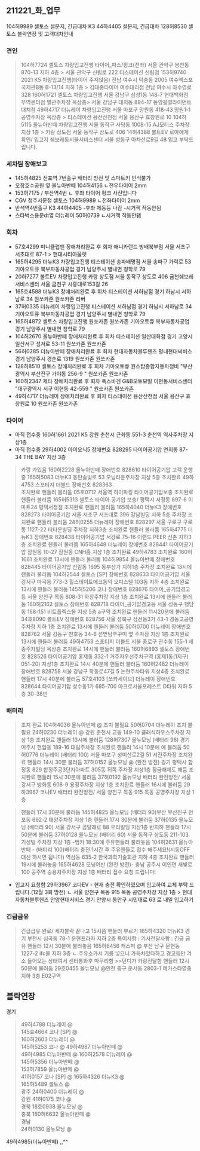 211221_화_업무
--------------------------------------------
104허9989 셀토스 설문지, 긴급대차
K3 44하4405 설문지, 긴급대차
128허8530 셀토스 블락연장 및 고객대차안내

### 견인
> 104허7724	셀토스	차량입고진행 타이어_파스/펑크(전좌) 서울 관악구 봉천동 870-13 지하 4층 > 	서울 관악구 신림로 222 티스테이션 신림점
> 153허9740	 2021 K5 	차량입고진행(타이어 주저앉음)	전남 여수시 덕충동 2005 여수엑스포 국제관B동  B-13/14 지하 1층 > 	김대중타이어 여수대리점	전남 여수시 좌수영로 328
> 160허1721	셀토스	차량입고진행	서울 강남구 삼성1동 148-7 현대백화점 무역센터점 별관주차장 옥상층> 서울 강남구 대치동 894-17  동양휠얼라이먼트 대치점
> 49하4717	더뉴레이	차량입고진행	 서울 마포구 망원동 418-43 망원1-1 공영주차장 옥상층 > 	티스테이션 용산산천점	서울 용산구 효창원로 10
> 104하5115	올뉴아반떼	차량입고진행	서울 동작구 사당동 1008-15 AJ모터스 주차장 지상 1층 > 	카랑 상도점	서울 동작구 상도로 406 
> 14허4388 볼트EV 로아에게 확인/ 입고지 쉐보레동서울서비스센터 서울 성동구 아차산로9길 48 입고 부탁드립니다.

### 세차팀 장애보고
-   145허4825
    전포역 7번출구 
    배터리 방전 및 스마트키 인식불가
-   오창호수공원 옆 올뉴아반떼 104허4156
    ㄴ전우타이어 2mm
-   153허7175 / 부산역4번
    ㄴ 후좌 타이어 펑크 사진입니다
-   CGV 청주서문점 셀토스 104허9989 
    ㄴ전좌타이어 2mm
-   반석역4번출구 
    K3 44하4405
    -후좌 제동등 나감
    -시거잭 작동안됨
-   스타벅스용문dt옆 더뉴레이
    50허0739
    ㄴ시거잭 작동안됌

### 회차
-   57호4299	미니클럽맨	장애처리완료 후 회차	애니카랜드 방배북부점	서울 서초구 서초대로 87-1  >	현대시티아울렛
-   165허4295	더뉴K3	차량입고진행	티스테이션 송파배명점	서울 송파구 가락로 53	기아오토큐 북부자동차공업 경기 남양주시 별내면 청학로 79
-   20하7277	볼트EV	차량입고진행	카랑 상도점	서울 동작구 상도로 406	금천쉐보레서비스센터	서울 금천구 시흥대로153길 26
-   165호4588	더뉴K3	장애처리완료 후 회차	티스테이션 서하남점	경기 하남시 서하남로 34	원쏘카존	원쏘카존	리버
-   37허0335	더뉴레이	차량입고진행	티스테이션 서하남점	경기 하남시 서하남로 34	기아오토큐 북부자동차공업	경기 남양주시 별내면 청학로 79
-   165허4872	셀토스	차량입고진행	원쏘카존	원쏘카존	기아오토큐 북부자동차공업	경기 남양주시 별내면 청학로 79
-   104허2670	올뉴아반떼	장애처리완료 후 회차	티스테이션 일산대화점	경기 고양시 일산서구 성저로 53-11	원쏘카존	원쏘카존
-   56허0285	더뉴아반떼	장애처리완료 후 회차	현대자동차블루핸즈 평내현대써비스	경기 남양주시 경춘로 1319	원쏘카존	원쏘카존
-   128허8510	셀토스	장애처리완료 후 회차	기아오토큐 원스탑종합자동차정비	"부산광역시 부산진구 가야동 256-9	"	원쏘카존	원쏘카존
-   160허2347	제타	장애처리완료 후 회차	폭스바겐 G&B오토모빌 이현동서비스센터	"대구광역시 서구 이현동 42-559	"	원쏘카존	원쏘카존
-   49하4717	더뉴레이	장애처리완료 후 회차	티스테이션 용산산천점	서울 용산구 효창원로 10	원쏘카존	원쏘카존


### 타이어
* 아직 접수중 160허1661 2021 K5 강원 춘천시 근화동 551-3 춘천역 역사주차장 지상1층
* 아직 접수중 29하4002 아이오닉5 장애번호 828295  타이어공기압 연희동 87-34  THE BAY 지상 3층
> 카랑 가있음 160허2228 올뉴아반떼 장애번호 828610 타이어공기압 
> 고객 운행중 165허5083	더뉴K3 동탄솔빛로 53 모닝타운주차장 지상 5층
> 조치완료 49하4753 스포티지 더볼드 장애번호 828363  
> 조치완료 핸들러 불러둠 05호0712 서울역 하이파킹 타이어공기압보충 
> 조치완료 핸들러 불러둠 165허5313 셀토스 타이어 공기압 보충/ 평택시 서정동 897-6 이마트24 평택서정점
> 조치완료 핸들러 불러둠  165하4040 더뉴K3 장애번호 828273 타이어공기압 서울 서초구 서초대로 396 강남빌딩 지하 5층 주차장
> 조치완료 핸들러 불러둠 24허0255 더뉴레이 장애번호 828297 서울 구로구 구로동 1127-22 티타운빌딩 주차장 지하3층
> 조치완료 핸들러 불러둠 165하4775 더뉴K3 장애번호 828438 타이어공기압 서강로 75-16  이랜드 PEER 신촌 지하3층
> 조치완료 핸들러 불러둠 165하4648 더뉴레이 장애번호 828441 타이어공기압 잠원동 10-27 잠원동 CNH홈 지상 1층
> 조치완료 49하4783 
> 조치완료 160허1661
> 조치완료 13시에 핸들러 불러둠 104허9854 올뉴아반떼 장애번호 828445 타이어공기압 신림동 1695 동부상가 지하1층 주차장
> 조치완료 13시에 핸들러 불러둠 104허2544 셀토스 [SP] 장애번호 828633 타이어공기압 서울 강서구 마곡동 773-3 힐스테이트에코동익 오피스텔 103동 지하 4층
> 조치완료 13시에 핸들러 불러둠 145허5206 코나 장애번호 828676 타이어_공기압경고등 서울 양천구 목동 808-31 화창주차장 지상 1층
> 조치완료 13시에 핸들러 불러둠 160허2162 셀토스 장애번호 828718 타이어_공기압경고등 서울 성동구 행당동 168-151 비트플렉스몰 지상 5층 a구역
> 조치완료 핸들러 11시20분에 불러둠 34호8090 볼트EV 장애번호 828756  서울 성북구 삼선동3가 43-1 경동고공영주차장 지하 1층
> 조치완료 13시에 핸들러 불러둠 50허0700 더뉴레이 장애번호 828762 서울 강동구 천호동 34-6 섣받탕쭈꾸미 옆 주차장 지상 1층
> 조치완료 13시에 핸들러 불러둠 49하4753 스포티지 더볼드 서울 종로구 관수동 155-1 세종주차빌딩  옥상층
> 조치완료 14시에 핸들러 불러둠 160허6893 셀토스 장애번호 828526 타이어공기압 홍제동 332-1 거주자우선주차구역 (홍제1동(1지구) 051-20) 지상1층
> 조치완료 14시 40분에 핸들러 불러둠 160허2482 더뉴레이 장애번호 828758 서울 강남구 학동로47길 5 논현주차타워 지상4층
> 조치완료 핸들러 17시 40분에 불러둠 57호4103 [쏘카세이브] 더뉴레이 장애번호 828644 타이어공기압 성수동1가 685-700 아크로서울포레스트 D타워 지하 5층 30-38번

### 배터리
> 조치 완료 104허4036 올뉴아반떼 @
> 조치 불필요 50허0704 더뉴레이
> 조치 불필요 24허0230 더뉴레이 @ 강원 춘천시 교동 149-10 클래식하우스주차장 지상 1층
> 조치완료 핸들러 13시에 불러둠 128허7307	올뉴모닝 (배터리 96) 경기 여주시 현암동 189-16 대림주차장
> 조치완료 핸들러 14시 10분에 에 불러둠 50허0776	더뉴레이 (배터리 100) 서울 마포구 성미산로2길 51 서진주차장
> 조치완료 핸들러 14시 30분 불러둠 37허0152 올뉴모닝 @	(완전 방전) 경기 평택시 합정동 829 합정주공3단지아파트 305동 뒤쪽 주차장 지상1층 잠금해제도 해둠
> 조치완료 핸들러 15시 30분에 불러둠 37허0192	올뉴모닝 배터리 완전방전/ 서울 강서구 방화동 608-9 용정주차장 지상 1층
> 조치완료 핸들러 16시에 불러둠 29하3967	코나EV 배터리 완전방전/  서울 양천구 목동 915 목동 공영주차장 지상 1층

> 핸들러 17시 30분에 불러둠 145허4825	올뉴모닝 (배터리 90)부산 부산진구 전포동 692-2 태양주차장 지상 1층
> 핸들러 17시 30분에 불러둠 37허0135	올뉴모닝  (배터리 90) 서울 강서구 곰달래로 88 우리빌딩 지상1층 반지하
> 핸들러 17시 50분에 불러둠  37허0128	올뉴모닝  (배터리 60) 서울 동작구 상도동 211-103 기성빌 주차장 지상 1층
-범카
> 18:30에 주유핸들러 불러놓음 104허2631 올뉴아반떼 - (배터리 100)배터리 충전 1시간 후 주유핸들로 접수 해주세요!(시동OFF 대신 하시면 됩니다) 역삼동 635-2 한국과학기술회관 지하 4층
> 조치완료 핸들러 19시에 불러놓음 165허4628 모닝어반 (완전 방전)- 충남 공주시 이인면 새빛로 100 공주역 승용차주차장 지상 1층 배터리 접수 요청 드립니다!
* 입고지 요청함 29하3967 코다EV - 현재 충전 확인하였으며 입고하여 교체 부탁 드립니다.(12월 3회 방전)
  ㄴ 서울 양천구 목동 915 목동 공영주차장 지상 1층 > 현대자동차블루핸즈 안양현대서비스 경기 안양시 동안구 시민대로 63 로 내일 입고하기

### 긴급급유
> 긴급급유 완료/ 세차블락 끝나고 15시쯤 핸들러 부르기 165하4320	더뉴K3	 경기 부천시 심곡동 78-1 운현프라자 지하 2층 특이사항 : 기사전달사항 : 긴급 급유
> 핸들러 12시 30분에 불러놓음 165허6456 캐스퍼 @ 부산 남구 문현동 1227-2 ifc몰 지하 3층 
    ㄴ 주유소가서 기름 넣으니 가득차있다하고 경고등만 겨소 들어오는 상태여서 센터통화후 마무리함 >>단디가 카랑전달함
> 핸들러 12시 50분에 불러둠 29호0455 올뉴모닝 @인천 중구 운서동 2803-1 메가스타영종 지하 3층 E02구역

블락연장
--------------------------
경기
> 49하4788 더뉴레이 @	
> 145호4664 코나 [SP] @	
> 160허2603 더뉴레이 @	
> 145허5253 코나 @	
> 49하4987 더뉴아반떼 @	
> 49하4985 더뉴아반떼 @
> 160허2578 더뉴레이 @	
> 145허5356 더뉴아반떼 @	
> 153허7859 올뉴아반떼 @	
> 41허0157 코나 [SP] @
> 165하4326 더뉴K3 @	
> 165허5489 셀토스 @	
광주
> 24허0400 더뉴레이 @	
강원
> 41허0175 코나 @	
경북
> 18호0938 올뉴모닝 @	
충북
> 160허6632 올뉴아반떼 @	
경남	
> 24허0130 올뉴모닝 @	


49하4985(더뉴아반떼) ,,^^ 